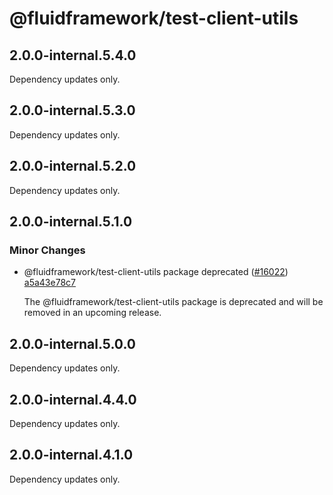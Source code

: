 # @fluidframework/test-client-utils

## 2.0.0-internal.5.4.0

Dependency updates only.

## 2.0.0-internal.5.3.0

Dependency updates only.

## 2.0.0-internal.5.2.0

Dependency updates only.

## 2.0.0-internal.5.1.0

### Minor Changes

-   @fluidframework/test-client-utils package deprecated ([#16022](https://github.com/microsoft/FluidFramework/issues/16022)) [a5a43e78c7](https://github.com/microsoft/FluidFramework/commits/a5a43e78c786f4b0b9fdf26e3a8a03def9096dbd)

    The @fluidframework/test-client-utils package is deprecated and will be removed in an upcoming release.

## 2.0.0-internal.5.0.0

Dependency updates only.

## 2.0.0-internal.4.4.0

Dependency updates only.

## 2.0.0-internal.4.1.0

Dependency updates only.
